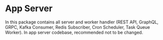 # App Server

In this package contains all server and worker handler (REST API, GraphQL, GRPC, Kafka Consumer, Redis Subscriber, Cron Scheduler, Task Queue Worker).
In app server codebase, recommended not to be changed.
